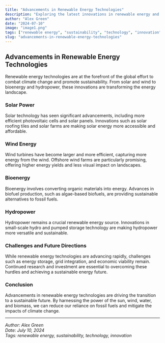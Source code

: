 ```yaml
---
title: "Advancements in Renewable Energy Technologies"
description: "Exploring the latest innovations in renewable energy and their impact on sustainability."
author: "Alex Green"
date: "2024-07-10"
image: "image1.png"
tags: ["renewable energy", "sustainability", "technology", "innovation"]
slug: "advancements-in-renewable-energy-technologies"
---
```


## Advancements in Renewable Energy Technologies

Renewable energy technologies are at the forefront of the global effort to combat climate change and promote sustainability. From solar and wind to bioenergy and hydropower, these innovations are transforming the energy landscape.

### Solar Power

Solar technology has seen significant advancements, including more efficient photovoltaic cells and solar panels. Innovations such as solar roofing tiles and solar farms are making solar energy more accessible and affordable.

### Wind Energy

Wind turbines have become larger and more efficient, capturing more energy from the wind. Offshore wind farms are particularly promising, offering higher energy yields and less visual impact on landscapes.

### Bioenergy

Bioenergy involves converting organic materials into energy. Advances in biofuel production, such as algae-based biofuels, are providing sustainable alternatives to fossil fuels.

### Hydropower

Hydropower remains a crucial renewable energy source. Innovations in small-scale hydro and pumped storage technology are making hydropower more versatile and sustainable.

### Challenges and Future Directions

While renewable energy technologies are advancing rapidly, challenges such as energy storage, grid integration, and economic viability remain. Continued research and investment are essential to overcoming these hurdles and achieving a sustainable energy future.

### Conclusion

Advancements in renewable energy technologies are driving the transition to a sustainable future. By harnessing the power of the sun, wind, water, and biomass, we can reduce our reliance on fossil fuels and mitigate the impacts of climate change.

---

_Author: Alex Green_  
_Date: July 10, 2024_  
_Tags: renewable energy, sustainability, technology, innovation_
